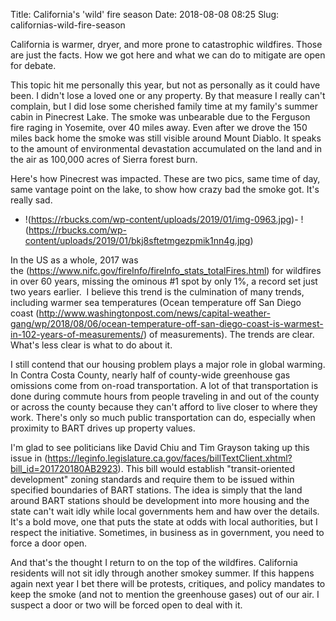Title: California's 'wild' fire season
Date: 2018-08-08 08:25
Slug: californias-wild-fire-season

California is warmer, dryer, and more prone to catastrophic wildfires. Those are just the facts. How we got here and what we can do to mitigate are open for debate. 

This topic hit me personally this year, but not as personally as it could have been. I didn't lose a loved one or any property. By that measure I really can't complain, but I did lose some cherished family time at my family's summer cabin in Pinecrest Lake. The smoke was unbearable due to the Ferguson fire raging in Yosemite, over 40 miles away. Even after we drove the 150 miles back home the smoke was still visible around Mount Diablo. It speaks to the amount of environmental devastation accumulated on the land and in the air as 100,000 acres of Sierra forest burn.

​Here's how Pinecrest was impacted. These are two pics, same time of day, same vantage point on the lake, to show how crazy bad the smoke got. It's really sad. 

- !(https://rbucks.com/wp-content/uploads/2019/01/img-0963.jpg)- !(https://rbucks.com/wp-content/uploads/2019/01/bkj8sftetmgezpmik1nn4g.jpg)

In the US as a whole, 2017 was the (https://www.nifc.gov/fireInfo/fireInfo_stats_totalFires.html) for wildfires in over 60 years, missing the ominous #1 spot by only 1%, a record set just two years earlier.  I believe this trend is the culmination of many trends, including warmer sea temperatures (Ocean temperature off San Diego coast (http://www.washingtonpost.com/news/capital-weather-gang/wp/2018/08/06/ocean-temperature-off-san-diego-coast-is-warmest-in-102-years-of-measurements/) of measurements). The trends are clear. What's less clear is what to do about it. 

I still contend that our housing problem plays a major role in global warming. In Contra Costa County, nearly half of county-wide greenhouse gas omissions come from on-road transportation. A lot of that transportation is done during commute hours from people traveling in and out of the county or across the county because they can't afford to live closer to where they work. There's only so much public transportation can do, especially when proximity to BART drives up property values.

I'm glad to see politicians like David Chiu and Tim Grayson taking up this issue in (https://leginfo.legislature.ca.gov/faces/billTextClient.xhtml?bill_id=201720180AB2923). This bill would establish "transit-oriented development" zoning standards and require them to be issued within specified boundaries of BART stations. The idea is simply that the land around BART stations should be development into more housing and the state can't wait idly while local governments hem and haw over the details. It's a bold move, one that puts the state at odds with local authorities, but I respect the initiative. Sometimes, in business as in government, you need to force a door open. 

And that's the thought I return to on the top of the wildfires. California residents will not sit idly through another smokey summer. If this happens again next year I bet there will be protests, critiques, and policy mandates to keep the smoke (and not to mention the greenhouse gases) out of our air. I suspect a door or two will be forced open to deal with it.
